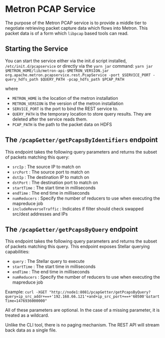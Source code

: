<!--
Licensed to the Apache Software Foundation (ASF) under one
or more contributor license agreements.  See the NOTICE file
distributed with this work for additional information
regarding copyright ownership.  The ASF licenses this file
to you under the Apache License, Version 2.0 (the
"License"); you may not use this file except in compliance
with the License.  You may obtain a copy of the License at

    http://www.apache.org/licenses/LICENSE-2.0

Unless required by applicable law or agreed to in writing, software
distributed under the License is distributed on an "AS IS" BASIS,
WITHOUT WARRANTIES OR CONDITIONS OF ANY KIND, either express or implied.
See the License for the specific language governing permissions and
limitations under the License.
-->
# Metron PCAP Service

The purpose of the Metron PCAP service is to provide a middle tier to
negotiate retrieving packet capture data which flows into Metron.  This
packet data is of a form which `libpcap` based tools can read.

## Starting the Service

You can start the service either via the init.d script installed,
`/etc/init.d/pcapservice` or directly via the `yarn jar` command:
`yarn jar $METRON_HOME/lib/metron-api-$METRON_VERSION.jar org.apache.metron.pcapservice.rest.PcapService -port $SERVICE_PORT -query_hdfs_path $QUERY_PATH -pcap_hdfs_path $PCAP_PATH`

where
* `METRON_HOME` is the location of the metron installation
* `METRON_VERSION` is the version of the metron installation
* `SERVICE_PORT` is the port to bind the REST service to.
* `QUERY_PATH` is the temporary location to store query results.  They are deleted after the service reads them.
* `PCAP_PATH` is the path to the packet data on HDFS

## The `/pcapGetter/getPcapsByIdentifiers` endpoint

This endpoint takes the following query parameters and returns the subset of
packets matching this query:
* `srcIp` : The source IP to match on
* `srcPort` : The source port to match on
* `dstIp` : The destination IP to match on
* `dstPort` : The destination port to match on
* `startTime` : The start time in milliseconds
* `endTime` : The end time in milliseconds
* `numReducers` : Specify the number of reducers to use when executing the mapreduce job
* `includeReverseTraffic` : Indicates if filter should check swapped src/dest addresses and IPs

## The `/pcapGetter/getPcapsByQuery` endpoint

This endpoint takes the following query parameters and returns the subset of
packets matching this query. This endpoint exposes Stellar querying capabilities:
* `query` : The Stellar query to execute
* `startTime` : The start time in milliseconds
* `endTime` : The end time in milliseconds
* `numReducers` : Specify the number of reducers to use when executing the mapreduce job

Example:
`curl -XGET "http://node1:8081/pcapGetter/getPcapsByQuery?query=ip_src_addr+==+'192.168.66.121'+and+ip_src_port+==+'60500'&startTime=1476936000000"`

All of these parameters are optional.  In the case of a missing
parameter, it is treated as a wildcard.

Unlike the CLI tool, there is no paging mechanism. The REST API will stream back data as a single file.
